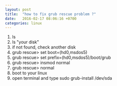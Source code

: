 ```yaml
---
layout: post
title:  "how to fix grub rescue problem ?"
date:   2016-02-17 08:06:16 +0700
categories: linux
---
```

1. ls
2. ls "your disk"
3. if not found, check another disk
4. grub rescue> set boot=(hd0,msdos5)
5. grub rescue> set prefix=(hd0,msdos5)/boot/grub
6. grub rescue> insmod normal
7. grub rescue> normal
8. boot to your linux
9. open terminal and type sudo grub-install /dev/sda

<!-- You’ll find this post in your `_posts` directory. Go ahead and edit it and re-build the site to see your changes. You can rebuild the site in many different ways, but the most common way is to run `jekyll serve`, which launches a web server and auto-regenerates your site when a file is updated.

To add new posts, simply add a file in the `_posts` directory that follows the convention `YYYY-MM-DD-name-of-post.ext` and includes the necessary front matter. Take a look at the source for this post to get an idea about how it works.

Jekyll also offers powerful support for code snippets:

{% highlight ruby %}
def print_hi(name)
  puts "Hi, #{name}"
end
print_hi('Tom')
#=> prints 'Hi, Tom' to STDOUT.
{% endhighlight %}

Check out the [Jekyll docs][jekyll-docs] for more info on how to get the most out of Jekyll. File all bugs/feature requests at [Jekyll’s GitHub repo][jekyll-gh]. If you have questions, you can ask them on [Jekyll Talk][jekyll-talk].

[jekyll-docs]: http://jekyllrb.com/docs/home
[jekyll-gh]:   https://github.com/jekyll/jekyll
[jekyll-talk]: https://talk.jekyllrb.com/ -->
